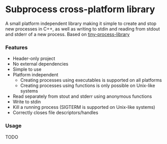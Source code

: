 # Subprocess cross-platform library
A small platform independent library making it simple to create and stop new processes in C++, as well as writing to stdin and reading from stdout and stderr of a new process.
Based on [tiny-process-library](https://github.com/eidheim/tiny-process-library)

### Features
* Header-only project
* No external dependencies
* Simple to use
* Platform independent
  * Creating processes using executables is supported on all platforms
  * Creating processes using functions is only possible on Unix-like systems
* Read separately from stout and stderr using anonymous functions
* Write to stdin
* Kill a running process (SIGTERM is supported on Unix-like systems)
* Correctly closes file descriptors/handles

### Usage

TODO
